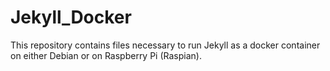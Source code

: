# Jekyll_Docker

This repository contains files necessary to run Jekyll as a docker container on either Debian or on Raspberry Pi (Raspian).

